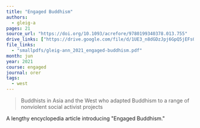 ```yaml
---
title: "Engaged Buddhism"
authors:
  - gleig-a
pages: 21
source_url: "https://doi.org/10.1093/acrefore/9780199340378.013.755"
drive_links: ["https://drive.google.com/file/d/1UE3_n8dGDzJpj6GpQ5jEFsO2-sC4Nuat/view?usp=drivesdk"]
file_links:
  - "smallpdfs/gleig-ann_2021_engaged-buddhism.pdf"
month: jun
year: 2021
course: engaged
journal: orer
tags:
  - west
---
```


> Buddhists in Asia and the West who adapted Buddhism to a range of nonviolent social activist projects

A lengthy encyclopedia article introducing "Engaged Buddhism."
